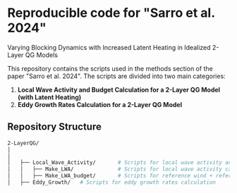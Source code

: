 # Reproducible code for "Sarro et al. 2024"
Varying Blocking Dynamics with Increased Latent Heating in Idealized 2-Layer QG Models

This repository contains the scripts used in the methods section of the paper "Sarro et al. 2024". The scripts are divided into two main categories:

1. **Local Wave Activity and Budget Calculation for a 2-Layer QG Model (with Latent Heating)**
2. **Eddy Growth Rates Calculation for a 2-Layer QG Model**

## Repository Structure

```bash
2-LayerQG/
│
│
│   ├── Local_Wave_Activity/       # Scripts for local wave activity and budget calculation
│   │   ├── Make_LWA/              # Scripts for local wave activity calculation + reference PV
│   │   ├── Make_LWA_budget/       # Scripts for reference wind + reference temperature + local wave activity budget calculation
│   ├── Eddy_Growth/   # Scripts for eddy growth rates calculation
